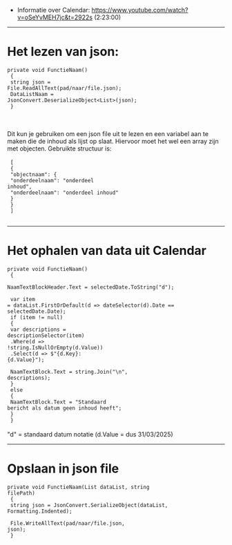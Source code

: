 ﻿- Informatie over Calendar: https://www.youtube.com/watch?v=oSeYvMEH7jc&t=2922s (2:23:00) <br>

________________________________________________________________________
# Het lezen van json:<br>
<code>private void FunctieNaam()<br>
{<br>
    string json = File.ReadAllText(pad/naar/file.json);<br>
    DataListNaam = JsonConvert.DeserializeObject<List<NaamObject>>(json);<br>
}<br>
</code><br><br>
Dit kun je gebruiken om een json file uit te lezen en een variabel aan te maken die de inhoud als lijst op slaat. 
Hiervoor moet het wel een array zijn met objecten. Gebruikte structuur is:<br>
<br>
<code>
[<br>
    {<br>
        "objectnaam": {<br>
            "onderdeelnaam": "onderdeel inhoud",<br>
            "onderdeelnaam": "onderdeel inhoud"<br>
            }<br>
    }<br>
]<br>
</code>
________________________________________________________________________
# Het ophalen van data uit Calendar

<code>private void FunctieNaam<T>()<br>
{<br>
NaamTextBlockHeader.Text = selectedDate.ToString("d");<br><br>
var item = dataList.FirstOrDefault(d => dateSelector(d).Date == selectedDate.Date);<br>
if (item != null)<br>
{<br>
var descriptions = descriptionSelector(item)<br>
.Where(d => !string.IsNullOrEmpty(d.Value))<br>
.Select(d => $"{d.Key}: {d.Value}");<br>
<br>
NaamTextBlock.Text = string.Join("\n", descriptions);<br>
}<br>
else<br>
{<br>
NaamTextBlock.Text = "Standaard bericht als datum geen inhoud heeft";<br>
}<br>
}</code><br>
<br>
"d" = standaard datum notatie (d.Value = dus 31/03/2025)<br>
________________________________________________________________________
# Opslaan in json file
<code>private void FunctieNaam<T>(List<T> dataList, string filePath)<br>
{<br>
string json = JsonConvert.SerializeObject(dataList, Formatting.Indented);<br>
<br>
File.WriteAllText(pad/naar/file.json, json);<br>
}</code><br><br>